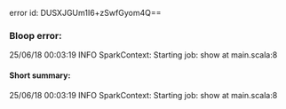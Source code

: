 error id: DUSXJGUm1I6+zSwfGyom4Q==
### Bloop error:

25/06/18 00:03:19 INFO SparkContext: Starting job: show at main.scala:8
#### Short summary: 

25/06/18 00:03:19 INFO SparkContext: Starting job: show at main.scala:8